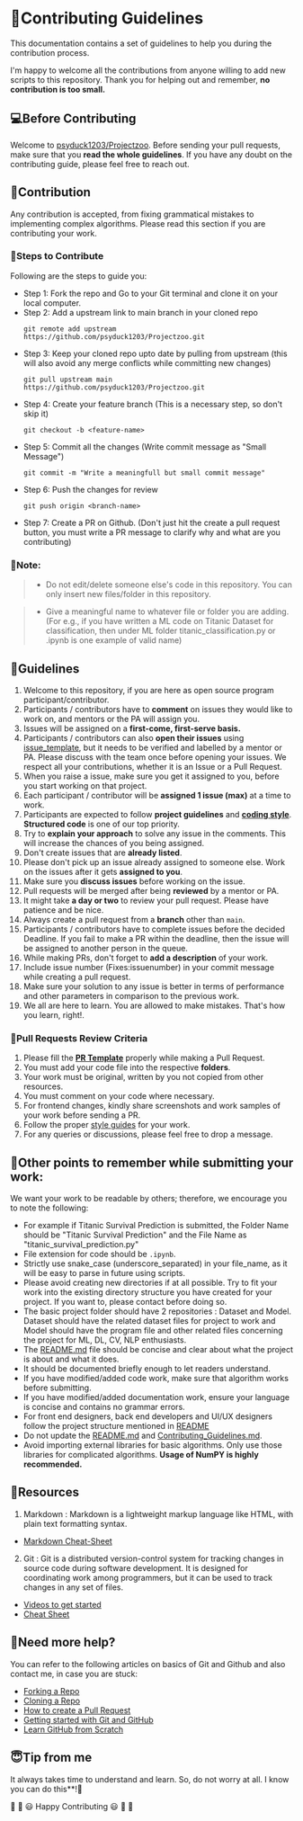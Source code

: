 # 🎇Contributing Guidelines

This documentation contains a set of guidelines to help you during the contribution process. 

I'm happy to welcome all the contributions from anyone willing to add new scripts to this repository. Thank you for helping out and remember,
**no contribution is too small.**


## 💻Before Contributing

Welcome to [psyduck1203/Projectzoo](https://github.com/psyduck1203/Projectzoo/). Before sending your pull requests, make sure that you **read the whole guidelines**. If you have any doubt on the contributing guide, please feel free to reach out.


## 🙌Contribution

Any contribution is accepted, from fixing grammatical mistakes to implementing complex algorithms. Please read this section if you are contributing your work.


### 🔖Steps to Contribute

Following are the steps to guide you:

* Step 1: Fork the repo and Go to your Git terminal and clone it on your local computer.
* Step 2: Add a upstream link to main branch in your cloned repo
    ```
    git remote add upstream https://github.com/psyduck1203/Projectzoo.git
    ```
* Step 3: Keep your cloned repo upto date by pulling from upstream (this will also avoid any merge conflicts while committing new changes)
    ```
    git pull upstream main https://github.com/psyduck1203/Projectzoo.git
    ```
* Step 4: Create your feature branch (This is a necessary step, so don't skip it)
    ```
    git checkout -b <feature-name>
    ```
* Step 5: Commit all the changes (Write commit message as "Small Message")
    ```
    git commit -m "Write a meaningfull but small commit message"
    ```
* Step 6: Push the changes for review
    ```
    git push origin <branch-name>
    ```
* Step 7: Create a PR on Github. (Don't just hit the create a pull request button, you must write a PR message to clarify why and what are you contributing)


### 🔨Note:

> - Do not edit/delete someone else's code in this repository. You can only insert new files/folder in this repository.

  > - Give a meaningful name to whatever file or folder you are adding. (For e.g., if you have written a ML code on Titanic Dataset for classification, then under ML folder titanic_classification.py or .ipynb is one example of valid name)


## 🔑Guidelines

1. Welcome to this repository, if you are here as open source program participant/contributor.
2. Participants / contributors have to **comment** on issues they would like to work on, and mentors or the PA will assign you.
3. Issues will be assigned on a **first-come, first-serve basis.**
4. Participants / contributors can also **open their issues** using [issue_template](), but it needs to be verified and labelled by a mentor or PA. Please discuss with the team once before opening your issues. We respect all your contributions, whether it is an Issue or a Pull Request.
5. When you raise a issue, make sure you get it assigned to you, before you start working on that project.
6. Each participant / contributor will be **assigned 1 issue (max)** at a time to work.
7. Participants are expected to follow **project guidelines** and [**coding style**](https://pep8.org/). **Structured code** is one of our top priority.
8. Try to **explain your approach** to solve any issue in the comments. This will increase the chances of you being assigned.
9. Don't create issues that are **already listed**.
10. Please don't pick up an issue already assigned to someone else. Work on the issues after it gets **assigned to you**.
11. Make sure you **discuss issues** before working on the issue.
12. Pull requests will be merged after being **reviewed** by a mentor or PA.
13. It might take **a day or two** to review your pull request. Please have patience and be nice.
14. Always create a pull request from a **branch** other than `main`.
15. Participants / contributors have to complete issues before the decided Deadline. If you fail to make a PR within the deadline, then the issue will be assigned to another person in the queue.
16. While making PRs, don't forget to **add a description** of your work.
17. Include issue number (Fixes:issuenumber) in your commit message while creating a pull request.
18. Make sure your solution to any issue is better in terms of performance and other parameters in comparison to the previous work.
19. We all are here to learn. You are allowed to make mistakes. That's how you learn, right!.


### 🧲Pull Requests Review Criteria

1. Please fill the **[PR Template]()** properly while making a Pull Request.
2. You must add your code file into the respective **folders**.
3. Your work must be original, written by you not copied from other resources.
4. You must comment on your code where necessary.
4. For frontend changes, kindly share screenshots and work samples of your work before sending a PR.
5. Follow the proper [style guides](https://google.github.io/styleguide/) for your work.
6. For any queries or discussions, please feel free to drop a message.


## 📍Other points to remember while submitting your work:

We want your work to be readable by others; therefore, we encourage you to note the following:

- For example if Titanic Survival Prediction is submitted, the Folder Name should be "Titanic Survival Prediction" and the File Name as "titanic_survival_prediction.py"
- File extension for code should be `.ipynb`. 
- Strictly use snake_case (underscore_separated) in your file_name, as it will be easy to parse in future using scripts.
- Please avoid creating new directories if at all possible. Try to fit your work into the existing directory structure you have created for your project. If you want to, please contact before doing so.
- The basic project folder should have 2 repositories : Dataset and Model. Dataset should have the related dataset files for project to work and Model should have the program file and other related files concerning the project for ML, DL, CV, NLP enthusiasts.
- The [README.md]() file should be concise and clear about what the project is about and what it does.
- It should be documented briefly enough to let readers understand. 
- If you have modified/added code work, make sure that algorithm works before submitting.
- If you have modified/added documentation work, ensure your language is concise and contains no grammar errors.
- For front end designers, back end developers and UI/UX designers follow the project structure mentioned in [README]()
- Do not update the [README.md]() and [Contributing_Guidelines.md]().
- Avoid importing external libraries for basic algorithms. Only use those libraries for complicated algorithms. **Usage of NumPY is highly recommended.** 


## 📖Resources

1. Markdown : Markdown is a lightweight markup language like HTML, with plain text formatting syntax. 
  * [Markdown Cheat-Sheet](https://github.com/adam-p/markdown-here/wiki/Markdown-Cheatsheet)

2. Git : Git is a distributed version-control system for tracking changes in source code during software development. It is designed for coordinating work among programmers, but it can be used to track changes in any set of files.
  * [Videos to get started](https://www.youtube.com/watch?v=xAAmje1H9YM&list=PLeo1K3hjS3usJuxZZUBdjAcilgfQHkRzW)
  * [Cheat Sheet](https://www.atlassian.com/git/tutorials/atlassian-git-cheatsheet)


## 🤔Need more help?

You can refer to the following articles on basics of Git and Github and also contact me, in case you are stuck:
- [Forking a Repo](https://help.github.com/en/github/getting-started-with-github/fork-a-repo)
- [Cloning a Repo](https://help.github.com/en/desktop/contributing-to-projects/creating-an-issue-or-pull-request)
- [How to create a Pull Request](https://opensource.com/article/19/7/create-pull-request-github)
- [Getting started with Git and GitHub](https://towardsdatascience.com/getting-started-with-git-and-github-6fcd0f2d4ac6)
- [Learn GitHub from Scratch](https://lab.github.com/githubtraining/introduction-to-github)


## 😇Tip from me

It always takes time to understand and learn. So, do not worry at all. I know you can do this**!💪


🎉 🎊 😃 Happy Contributing 😃 🎊 🎉
